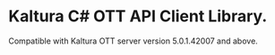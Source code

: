 # Kaltura C# OTT API Client Library.
Compatible with Kaltura OTT server version 5.0.1.42007 and above.
